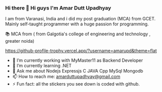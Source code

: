 ### Hi there 👋 Hi guys I'm Amar Dutt Upadhyay
I am from Varanasi, India and i did my post graduation (MCA) from GCET.
Mainly self-taught programmer with a huge passion for programming.

📚 MCA from ( from Galgotia's college of engineering and technology , greater noida)





https://github-profile-trophy.vercel.app/?username=amarupd&theme=flat

- 🔭 I’m currently working with MyMaster11 as Backend Developer
- 🌱 I’m currently learning .NET
- 💬 Ask me about Nodejs Expressjs C JAVA Cpp MySql Mongodb
- 📫 How to reach me: amarduttupadhyay@gmail.com
- ⚡ Fun fact: all the stickers you see down is coded with github.

